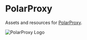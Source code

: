 # PolarProxy
Assets and resources for [PolarProxy](https://www.netresec.com/?page=PolarProxy).

![PolarProxy Logo](https://media.netresec.com/images/PolarProxy_313x313.png)
